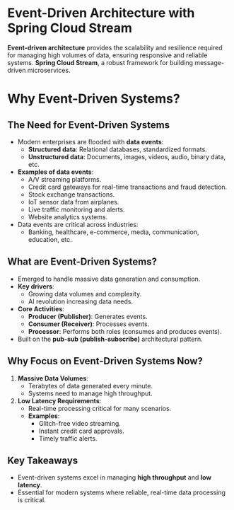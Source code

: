 # Event-Driven Architecture with Spring Cloud Stream

**Event-driven architecture** provides the scalability and resilience required for managing high volumes of data, ensuring responsive and reliable systems.
**Spring Cloud Stream**, a robust framework for building message-driven microservices.

# **Why Event-Driven Systems?**

## **The Need for Event-Driven Systems**
- Modern enterprises are flooded with **data events**:
  - **Structured data**: Relational databases, standardized formats.
  - **Unstructured data**: Documents, images, videos, audio, binary data, etc.
- **Examples of data events**:
  - A/V streaming platforms.
  - Credit card gateways for real-time transactions and fraud detection.
  - Stock exchange transactions.
  - IoT sensor data from airplanes.
  - Live traffic monitoring and alerts.
  - Website analytics systems.
- Data events are critical across industries:
  - Banking, healthcare, e-commerce, media, communication, education, etc.

## **What are Event-Driven Systems?**
- Emerged to handle massive data generation and consumption.
- **Key drivers**:
  - Growing data volumes and complexity.
  - AI revolution increasing data needs.
- **Core Activities**:
  - **Producer (Publisher)**: Generates events.
  - **Consumer (Receiver)**: Processes events.
  - **Processor**: Performs both roles (consumes and produces events).
- Built on the **pub-sub (publish-subscribe)** architectural pattern.

## **Why Focus on Event-Driven Systems Now?**
1. **Massive Data Volumes**:
   - Terabytes of data generated every minute.
   - Systems need to manage high throughput.
2. **Low Latency Requirements**:
   - Real-time processing critical for many scenarios.
   - **Examples**:
     - Glitch-free video streaming.
     - Instant credit card approvals.
     - Timely traffic alerts.

## **Key Takeaways**
- Event-driven systems excel in managing **high throughput** and **low latency**.
- Essential for modern systems where reliable, real-time data processing is critical.

